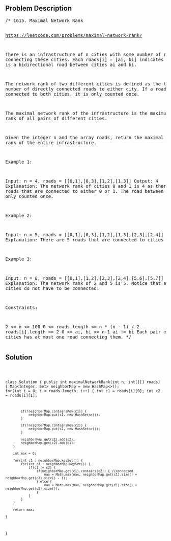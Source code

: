 <!--
<style>
  body { font-family: Arial, sans-serif; }
  .container { max-width: 200px; margin: 0 auto; padding: 10px; }
  .comment-block { background-color: #f9f9f9; padding: 10px; border-left: 5px solid #ccc; width: 200px; margin: 20px auto; overflow-wrap: break-word; white-space: pre-wrap; }
  .code-block { background-color: #f4f4f4; padding: 10px; border: 1px solid #ddd; width: 50%; margin: 20px auto; overflow-wrap: break-word; white-space: pre-wrap; }
</style>
-->

<div class='container'>
<h2>Problem Description</h2>
<div class='comment-block'>
<pre>
/* 1615. Maximal Network Rank

https://leetcode.com/problems/maximal-network-rank/

There is an infrastructure of n cities with some number of roads connecting these cities. 
Each roads[i] = [ai, bi] indicates that there is a bidirectional road between 
cities ai and bi.

The network rank of two different cities is defined as the total number of directly 
connected roads to either city. If a road is directly connected to both cities, 
it is only counted once.

The maximal network rank of the infrastructure is the maximum network rank of 
all pairs of different cities.

Given the integer n and the array roads, return the maximal network rank of the 
entire infrastructure.

 

Example 1:

Input: n = 4, roads = [[0,1],[0,3],[1,2],[1,3]]
Output: 4
Explanation: The network rank of cities 0 and 1 is 4 as there are 4 roads that are 
connected to either 0 or 1. The road between 0 and 1 is only counted once.



Example 2:

Input: n = 5, roads = [[0,1],[0,3],[1,2],[1,3],[2,3],[2,4]]
Output: 5
Explanation: There are 5 roads that are connected to cities 1 or 2.




Example 3:

Input: n = 8, roads = [[0,1],[1,2],[2,3],[2,4],[5,6],[5,7]]
Output: 5
Explanation: The network rank of 2 and 5 is 5. Notice that all the cities do not 
have to be connected.
 

Constraints:

2 <= n <= 100
0 <= roads.length <= n * (n - 1) / 2
roads[i].length == 2
0 <= ai, bi <= n-1
ai != bi
Each pair of cities has at most one road connecting them.
*/
</pre>
</div>

<h2>Solution</h2>
<div class='code-block'>
<pre><code class='language-java'>

class Solution {
    public int maximalNetworkRank(int n, int[][] roads) {
        Map<Integer, Set<Integer>> neighborMap = new HashMap<>();
        for(int i = 0; i < roads.length; i++) {
            int c1 = roads[i][0];
            int c2 = roads[i][1];

            if(!neighborMap.containsKey(c1)) {
                neighborMap.put(c1, new HashSet<>());
            }

            if(!neighborMap.containsKey(c2)) {
                neighborMap.put(c2, new HashSet<>());
            }

            neighborMap.get(c1).add(c2);
            neighborMap.get(c2).add(c1);
        }

        int max = 0;

        for(int c1 : neighborMap.keySet()) {
            for(int c2 : neighborMap.keySet()) {
                if(c1 != c2) {
                    if(neighborMap.get(c1).contains(c2)) { //connected
                        max = Math.max(max, neighborMap.get(c1).size() + neighborMap.get(c2).size() - 1);
                    } else {
                        max = Math.max(max, neighborMap.get(c1).size() + neighborMap.get(c2).size());
                    }
                }
            }
        }

        return max;
        
    }
}</code></pre>
</div>
</div>
